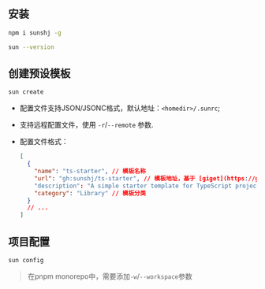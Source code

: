 ## 安装

```bash
npm i sunshj -g

sun --version
```

## 创建预设模板

```bash
sun create
```

- 配置文件支持JSON/JSONC格式，默认地址：`<homedir>/.sunrc`;
- 支持远程配置文件，使用 `-r`/`--remote` 参数.
- 配置文件格式：

  ```json
  [
    {
      "name": "ts-starter", // 模板名称
      "url": "gh:sunshj/ts-starter", // 模板地址，基于 [giget](https://github.com/unjs/giget#examples)
      "description": "A simple starter template for TypeScript projects.", // 模板描述
      "category": "Library" // 模板分类
    }
    // ...
  ]
  ```

## 项目配置

```bash
sun config
```

> 在pnpm monorepo中，需要添加`-w`/`--workspace`参数
